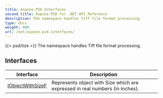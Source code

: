 ```yaml
---
title: Aspose.PSD.Interfaces
second_title: Aspose.PSD for .NET API Reference
description: The namespace handles Tiff file format processing
type: docs
weight: 460
url: /net/aspose.psd.interfaces/
---
```

{{< psd/tize >}}
The namespace handles Tiff file format processing.

## Interfaces

| Interface | Description |
| --- | --- |
| [IObjectWithSizeF](./iobjectwithsizef/) | Represents object with Size which are expressed in real numbers (in inches). |


